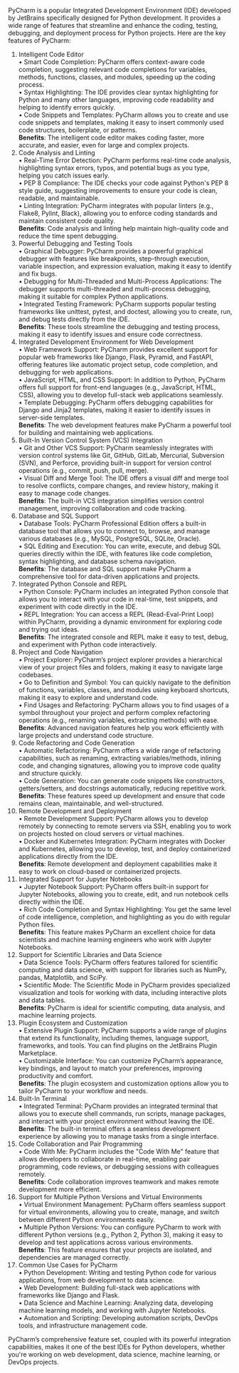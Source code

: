 PyCharm is a popular Integrated Development Environment (IDE) developed by JetBrains specifically designed for Python development. It provides a wide range of features that streamline and enhance the coding, testing, debugging, and deployment process for Python projects. Here are the key features of PyCharm:  
  
1. Intelligent Code Editor  
    • Smart Code Completion: PyCharm offers context-aware code completion, suggesting relevant code completions for variables, methods, functions, classes, and modules, speeding up the coding process.  
    • Syntax Highlighting: The IDE provides clear syntax highlighting for Python and many other languages, improving code readability and helping to identify errors quickly.  
    • Code Snippets and Templates: PyCharm allows you to create and use code snippets and templates, making it easy to insert commonly used code structures, boilerplate, or patterns.  
**Benefits**: The intelligent code editor makes coding faster, more accurate, and easier, even for large and complex projects.  
2. Code Analysis and Linting  
    • Real-Time Error Detection: PyCharm performs real-time code analysis, highlighting syntax errors, typos, and potential bugs as you type, helping you catch issues early.  
    • PEP 8 Compliance: The IDE checks your code against Python's PEP 8 style guide, suggesting improvements to ensure your code is clean, readable, and maintainable.  
    • Linting Integration: PyCharm integrates with popular linters (e.g., Flake8, Pylint, Black), allowing you to enforce coding standards and maintain consistent code quality.  
**Benefits**: Code analysis and linting help maintain high-quality code and reduce the time spent debugging.  
3. Powerful Debugging and Testing Tools  
    • Graphical Debugger: PyCharm provides a powerful graphical debugger with features like breakpoints, step-through execution, variable inspection, and expression evaluation, making it easy to identify and fix bugs.  
    • Debugging for Multi-Threaded and Multi-Process Applications: The debugger supports multi-threaded and multi-process debugging, making it suitable for complex Python applications.  
    • Integrated Testing Framework: PyCharm supports popular testing frameworks like unittest, pytest, and doctest, allowing you to create, run, and debug tests directly from the IDE.  
**Benefits**: These tools streamline the debugging and testing process, making it easy to identify issues and ensure code correctness.  
4. Integrated Development Environment for Web Development  
    • Web Framework Support: PyCharm provides excellent support for popular web frameworks like Django, Flask, Pyramid, and FastAPI, offering features like automatic project setup, code completion, and debugging for web applications.  
    • JavaScript, HTML, and CSS Support: In addition to Python, PyCharm offers full support for front-end languages (e.g., JavaScript, HTML, CSS), allowing you to develop full-stack web applications seamlessly.  
    • Template Debugging: PyCharm offers debugging capabilities for Django and Jinja2 templates, making it easier to identify issues in server-side templates.  
**Benefits**: The web development features make PyCharm a powerful tool for building and maintaining web applications.  
5. Built-In Version Control System (VCS) Integration  
    • Git and Other VCS Support: PyCharm seamlessly integrates with version control systems like Git, GitHub, GitLab, Mercurial, Subversion (SVN), and Perforce, providing built-in support for version control operations (e.g., commit, push, pull, merge).  
    • Visual Diff and Merge Tool: The IDE offers a visual diff and merge tool to resolve conflicts, compare changes, and review history, making it easy to manage code changes.  
**Benefits**: The built-in VCS integration simplifies version control management, improving collaboration and code tracking.  
6. Database and SQL Support  
    • Database Tools: PyCharm Professional Edition offers a built-in database tool that allows you to connect to, browse, and manage various databases (e.g., MySQL, PostgreSQL, SQLite, Oracle).  
    • SQL Editing and Execution: You can write, execute, and debug SQL queries directly within the IDE, with features like code completion, syntax highlighting, and database schema navigation.  
**Benefits**: The database and SQL support make PyCharm a comprehensive tool for data-driven applications and projects.  
7. Integrated Python Console and REPL  
    • Python Console: PyCharm includes an integrated Python console that allows you to interact with your code in real-time, test snippets, and experiment with code directly in the IDE.  
    • REPL Integration: You can access a REPL (Read-Eval-Print Loop) within PyCharm, providing a dynamic environment for exploring code and trying out ideas.  
**Benefits**: The integrated console and REPL make it easy to test, debug, and experiment with Python code interactively.  
8. Project and Code Navigation  
    • Project Explorer: PyCharm’s project explorer provides a hierarchical view of your project files and folders, making it easy to navigate large codebases.  
    • Go to Definition and Symbol: You can quickly navigate to the definition of functions, variables, classes, and modules using keyboard shortcuts, making it easy to explore and understand code.  
    • Find Usages and Refactoring: PyCharm allows you to find usages of a symbol throughout your project and perform complex refactoring operations (e.g., renaming variables, extracting methods) with ease.  
**Benefits**: Advanced navigation features help you work efficiently with large projects and understand code structure.  
9. Code Refactoring and Code Generation  
    • Automatic Refactoring: PyCharm offers a wide range of refactoring capabilities, such as renaming, extracting variables/methods, inlining code, and changing signatures, allowing you to improve code quality and structure quickly.  
    • Code Generation: You can generate code snippets like constructors, getters/setters, and docstrings automatically, reducing repetitive work.  
**Benefits**: These features speed up development and ensure that code remains clean, maintainable, and well-structured.  
10. Remote Development and Deployment  
    • Remote Development Support: PyCharm allows you to develop remotely by connecting to remote servers via SSH, enabling you to work on projects hosted on cloud servers or virtual machines.  
    • Docker and Kubernetes Integration: PyCharm integrates with Docker and Kubernetes, allowing you to develop, test, and deploy containerized applications directly from the IDE.  
**Benefits**: Remote development and deployment capabilities make it easy to work on cloud-based or containerized projects.  
11. Integrated Support for Jupyter Notebooks  
    • Jupyter Notebook Support: PyCharm offers built-in support for Jupyter Notebooks, allowing you to create, edit, and run notebook cells directly within the IDE.  
    • Rich Code Completion and Syntax Highlighting: You get the same level of code intelligence, completion, and highlighting as you do with regular Python files.  
**Benefits**: This feature makes PyCharm an excellent choice for data scientists and machine learning engineers who work with Jupyter Notebooks.  
12. Support for Scientific Libraries and Data Science  
    • Data Science Tools: PyCharm offers features tailored for scientific computing and data science, with support for libraries such as NumPy, pandas, Matplotlib, and SciPy.  
    • Scientific Mode: The Scientific Mode in PyCharm provides specialized visualization and tools for working with data, including interactive plots and data tables.  
**Benefits**: PyCharm is ideal for scientific computing, data analysis, and machine learning projects.  
13. Plugin Ecosystem and Customization  
    • Extensive Plugin Support: PyCharm supports a wide range of plugins that extend its functionality, including themes, language support, frameworks, and tools. You can find plugins on the JetBrains Plugin Marketplace.  
    • Customizable Interface: You can customize PyCharm’s appearance, key bindings, and layout to match your preferences, improving productivity and comfort.  
**Benefits**: The plugin ecosystem and customization options allow you to tailor PyCharm to your workflow and needs.  
14. Built-In Terminal  
    • Integrated Terminal: PyCharm provides an integrated terminal that allows you to execute shell commands, run scripts, manage packages, and interact with your project environment without leaving the IDE.  
**Benefits**: The built-in terminal offers a seamless development experience by allowing you to manage tasks from a single interface.  
15. Code Collaboration and Pair Programming  
    • Code With Me: PyCharm includes the "Code With Me" feature that allows developers to collaborate in real-time, enabling pair programming, code reviews, or debugging sessions with colleagues remotely.  
**Benefits**: Code collaboration improves teamwork and makes remote development more efficient.  
16. Support for Multiple Python Versions and Virtual Environments  
    • Virtual Environment Management: PyCharm offers seamless support for virtual environments, allowing you to create, manage, and switch between different Python environments easily.  
    • Multiple Python Versions: You can configure PyCharm to work with different Python versions (e.g., Python 2, Python 3), making it easy to develop and test applications across various environments.  
**Benefits**: This feature ensures that your projects are isolated, and dependencies are managed correctly.  
17. Common Use Cases for PyCharm  
    • Python Development: Writing and testing Python code for various applications, from web development to data science.  
    • Web Development: Building full-stack web applications with frameworks like Django and Flask.  
    • Data Science and Machine Learning: Analyzing data, developing machine learning models, and working with Jupyter Notebooks.  
    • Automation and Scripting: Developing automation scripts, DevOps tools, and infrastructure management code.  
  
PyCharm’s comprehensive feature set, coupled with its powerful integration capabilities, makes it one of the best IDEs for Python developers, whether you're working on web development, data science, machine learning, or DevOps projects.  
  